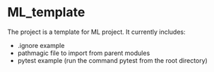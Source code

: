 # ML_template
The project is a template for ML project. 
It currently includes:
* .ignore example
* pathmagic file to import from parent modules 
* pytest example (run the command pytest from the root directory)